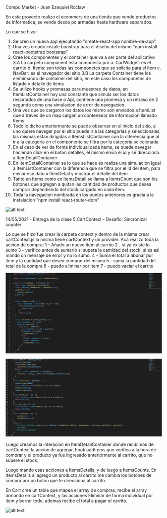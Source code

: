 Compu Market - Juan Ezequiel Roclaw

En este proyecto realizo el ecommers de una tienda que vende productos de informatica, se vende desde pc armadas hasta hardware separados.

Lo que se hizo:

1.  Se creo un nueva app ejecutando "create-react-app nombre-de-app"
2.  Una ves creado instale boostrap para el diseño del mismo "npm install react-bootstrap bootstrap"
3.  Cree los componentes y el container que va a ser parte del aplicativo
3.A La carpeta component esta compuesta por 
    a.  CartWidget: es el carrito
    b.  Items: son todas las componetes que se solicita para el item
    c.  NavBar: es el navegador del sitio
3.B La carpeta Container tiene los elemimando de container del sitio, en este caso los componetes de listado y detalle de items
4.  Se utilizo hooks y promesas para muestreo de datos, en ItemListContainer hay una constante que simula ser los datos rescatados de una base o Api, contiene una promesa y un retraso de 2 segundo como una simulacion de error de navegacion.
5.  Una ves que se cargaron los datos los mismo son enviados a ItemList que a traves de un map cargan un contenedor de informacion llamado Items
6. Todo lo dicho anteriormente se puede observar en el inicio del sitio, si uno quiere navegar por el sitio puede ir a las categorias y seleccionalas, las mismas estan dirigidas a ItemsListContainer con la diferencia que al ir a la categoria en el componente se filtra por la categoria selecionada.
7. En el caso de ver de forma individual cada items, se puede navegar haciendo click en el boton detalles, el mismo envia el id y se direcciona a ItemDetailContainer
8. En ItemDetailContainer se lo que se hace es realiza una simulacion igual a ItemListContainer con la diferencia que se filtra por el id del item, para enviar ese dato a ItemDetail y mostrar el detalle del item
9. Tanto en Items como en ItemsDetail se llama a ItemsCount que son los botones que agregan a quitan las cantidad de productos que desea comprar dependiendo del stock cargado en cada item.
10. Toda la navegacion nombrada en los puntos anteriores es gracia a la instalacion "npm install  react-router-dom"

![alt text](public/imagenes/navegador.gif)

14/05/2021 - Entrega de la clase 5 CartContext - Desafio: Sincronizar counter

Lo que se hizo fue crear la carpeta context y dentro de la misma crear cartContext.js la misma tiene cartContext y un provider. Aca realizo toda la accion de compra:
1 - Añado un nuevo item al carrito
2 - si ya existe lo sumo
3 - verifico antes de sumarlo si supera la cantidad del stock, si es asi mando un mensaje de error y no lo sumo.
4 - Suma el total a abonar por item y la cantidad que desea comprar del mismo
5 - suma la cantidad del total de la compra
6 - puedo eliminar por item
7 - puedo vaciar el carrito

![alt text](public/imagenes/cartContext1.png)

![alt text](public/imagenes/cartContext2.png)

Luego creamos la interacion en ItemDetailContainer donde recibimos de cartContext la accion de agregar, hook addItems que verifica a la hora de comprar y el producto ya fue ingresado anteriormente al carrito, que no supere el stock.

Luego mando esas acciones a ItemsDetails, y de luego a ItemsCounts. En ItemsDetails si agrego un producto al carrito me cambia los botones de compra por un boton que te direcciona al carrito.

En Cart cree un table que mapea el array de compras, recibe el array armando en cartContext, y las acciones Eliminar de forma individual por item y borrar todo, ademas recibe el total a pagar el carrito.

![alt text](public/imagenes/navegador2.gif)